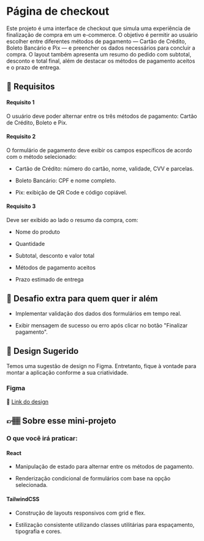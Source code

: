 # Página de checkout

Este projeto é uma interface de checkout que simula uma experiência de finalização de compra em um e-commerce. O objetivo é permitir ao usuário escolher entre diferentes métodos de pagamento — Cartão de Crédito, Boleto Bancário e Pix — e preencher os dados necessários para concluir a compra. O layout também apresenta um resumo do pedido com subtotal, desconto e total final, além de destacar os métodos de pagamento aceitos e o prazo de entrega.

## 🔨 Requisitos

#### Requisito 1
O usuário deve poder alternar entre os três métodos de pagamento: Cartão de Crédito, Boleto e Pix.

#### Requisito 2
O formulário de pagamento deve exibir os campos específicos de acordo com o método selecionado:

- Cartão de Crédito: número do cartão, nome, validade, CVV e parcelas.

- Boleto Bancário: CPF e nome completo.

- Pix: exibição de QR Code e código copiável.

#### Requisito 3
Deve ser exibido ao lado o resumo da compra, com:

- Nome do produto

- Quantidade

- Subtotal, desconto e valor total

- Métodos de pagamento aceitos

- Prazo estimado de entrega

## 🔨 Desafio extra para quem quer ir além

- Implementar validação dos dados dos formulários em tempo real.

- Exibir mensagem de sucesso ou erro após clicar no botão "Finalizar pagamento".

## 🎨 Design Sugerido

Temos uma sugestão de design no Figma. Entretanto, fique à vontade para montar a aplicação conforme a sua criatividade.

### Figma

🔗 [Link do design](https://www.figma.com/community/file/1491765228337897918/mini-projeto-pagina-de-checkout)

## 👉🏽 Sobre esse mini-projeto

### O que você irá praticar:

#### React
- Manipulação de estado para alternar entre os métodos de pagamento.

- Renderização condicional de formulários com base na opção selecionada.

#### TailwindCSS
- Construção de layouts responsivos com grid e flex.

- Estilização consistente utilizando classes utilitárias para espaçamento, tipografia e cores.
